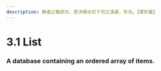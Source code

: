 ```yaml
---
description: 勝者之戰民也，若決積水於千仞之溪者，形也。【軍形篇】
---
```


# 3.1 List

### A database containing an ordered array of items.

